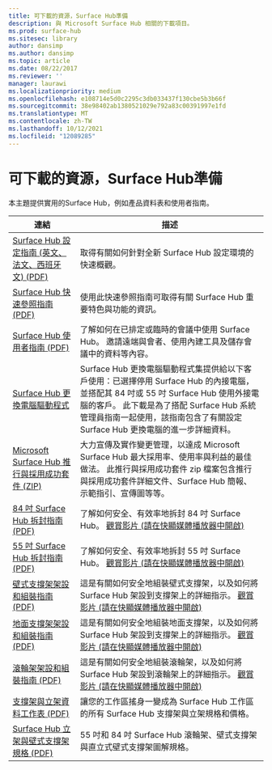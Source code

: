 ```yaml
---
title: 可下載的資源，Surface Hub準備
description: 與 Microsoft Surface Hub 相關的下載項目。
ms.prod: surface-hub
ms.sitesec: library
author: dansimp
ms.author: dansimp
ms.topic: article
ms.date: 08/22/2017
ms.reviewer: ''
manager: laurawi
ms.localizationpriority: medium
ms.openlocfilehash: e108714e5d0c2295c3db033437f130cbe5b3b66f
ms.sourcegitcommit: 38e98402ab1380521029e792a83c00391997e1fd
ms.translationtype: MT
ms.contentlocale: zh-TW
ms.lasthandoff: 10/12/2021
ms.locfileid: "12089285"
---
```

# <a name="downloadable-resources-for-surface-hub-readiness"></a>可下載的資源，Surface Hub準備

本主題提供實用的Surface Hub，例如產品資料表和使用者指南。

| 連結 | 描述 |
| --- | --- |
| [Surface Hub 設定指南 (英文、法文、西班牙文) (PDF)](https://download.microsoft.com/download/0/1/6/016363A4-8602-4F01-8281-9BE5C814DC78/Setup-Guide_EN-FR-SP.pdf) | 取得有關如何針對全新 Surface Hub 設定環境的快速概觀。 |
| [Surface Hub 快速參照指南 (PDF)](https://download.microsoft.com/download/9/E/E/9EE660F8-3FC6-4909-969E-89EA648F06DB/Surface%20Hub%20Quick%20Reference%20Guide_en-us.pdf)  | 使用此快速參照指南可取得有關 Surface Hub 重要特色與功能的資訊。 |
| [Surface Hub 使用者指南 (PDF)](https://download.microsoft.com/download/3/6/B/36B6331E-0C63-4E71-A05D-EE88D05081F8/surface-hub-user-guide-en-us.pdf) | 了解如何在已排定或臨時的會議中使用 Surface Hub。 邀請遠端與會者、使用內建工具及儲存會議中的資料等內容。 |
| [Surface Hub 更換電腦驅動程式](https://www.microsoft.com/download/details.aspx?id=52210) | Surface Hub 更換電腦驅動程式集提供給以下客戶使用：已選擇停用 Surface Hub 的內接電腦，並搭配其 84 吋或 55 吋 Surface Hub 使用外接電腦的客戶。 此下載是為了搭配 Surface Hub 系統管理員指南一起使用，該指南包含了有關設定 Surface Hub 更換電腦的進一步詳細資料。  |
| [Microsoft Surface Hub 推行與採用成功套件 (ZIP)](https://download.microsoft.com/download/F/A/3/FA3ADEA4-4966-456B-8BDE-0A594FD52C6C/Surface_Hub_Adoption_Kit_Final_0519.pdf) | 大力宣傳及實作變更管理，以達成 Microsoft Surface Hub 最大採用率、使用率與利益的最佳做法。 此推行與採用成功套件 zip 檔案包含推行與採用成功套件詳細文件、Surface Hub 簡報、示範指引、宣傳圖等等。 |
| [84 吋 Surface Hub 拆封指南 (PDF)](https://download.microsoft.com/download/5/2/B/52B4007E-D8C8-4EED-ACA9-FEEF93F6055C/84_Unpacking_Guide_English_French-Spanish.pdf) | 了解如何安全、有效率地拆封 84 吋 Surface Hub。 [觀賞影片 (請在快顯媒體播放器中開啟)](http://compass.xbox.com/assets/75/2b/752b73dc-6e9d-4692-8ba1-0f9fc03bff6b.mov?n=04.07.16_installation_video_03_unpacking_84.mov) |
| [55 吋 Surface Hub 拆封指南 (PDF)](https://download.microsoft.com/download/2/E/7/2E7616A2-F936-4512-8052-1E2D92DFD070/55_Unpacking_Guide_English-French-Spanish.PDF) | 了解如何安全、有效率地拆封 55 吋 Surface Hub。 [觀賞影片 (請在快顯媒體播放器中開啟)](http://compass.xbox.com/assets/a9/d6/a9d6b4d7-d33f-4e8b-be92-28f7fc2c06d7.mov?n=04.07.16_installation_video_02_unpacking_55.mov) |
| [壁式支撐架架設和組裝指南 (PDF)](https://download.microsoft.com/download/7/0/2/702485E3-B55E-4DE8-B5DD-3B56F90DCF5D/SH-Guide_WACG_Wall_Mounts_EN-FR-ES-NL-DE-IT-PT-AR-DA-FI-NO-SV.pdf) | 這是有關如何安全地組裝壁式支撐架，以及如何將 Surface Hub 架設到支撐架上的詳細指示。 [觀賞影片 (請在快顯媒體播放器中開啟)](http://compass.xbox.com/assets/bf/4d/bf4d6f06-370c-45ee-88e6-c409873914e8.mov?n=04.07.16_installation_video_05_wall_mount.mov) |
| [地面支撐架架設和組裝指南 (PDF)](https://download.microsoft.com/download/7/0/2/702485E3-B55E-4DE8-B5DD-3B56F90DCF5D/SH-Guide_WACG_Floor_Support_Mount_EN-FR-ES-NL-DE-IT-AR-DA-FI-NO-SV.pdf) | 這是有關如何安全地組裝地面支撐架，以及如何將 Surface Hub 架設到支撐架上的詳細指示。 [觀賞影片 (請在快顯媒體播放器中開啟)](http://compass.xbox.com/assets/ed/de/edde468a-e1d4-4ce8-8b61-c4527dd25c81.mov?n=04.07.16_installation_video_06_floor_support_mount.mov) |
| [滾輪架架設和組裝指南 (PDF)](https://download.microsoft.com/download/7/0/2/702485E3-B55E-4DE8-B5DD-3B56F90DCF5D/SH-Guide_WACG_Rolling_Stands_EN-FR-ES-NL-DE-IT-AR-DA-FI-NO-SV.pdf) | 這是有關如何安全地組裝滾輪架，以及如何將 Surface Hub 架設到滾輪架上的詳細指示。 [觀賞影片 (請在快顯媒體播放器中開啟)](http://compass.xbox.com/assets/1f/94/1f949613-3e4a-41e3-ad60-fe8aa7134115.mov?n=04.07.16_installation_video_04_rolling_stand_mount.mov) |
| [支撐架與立架資料工作表 (PDF)](https://download.microsoft.com/download/5/0/1/501F98D9-1BCC-4448-A1DB-47056CEE33B6/20160711_Surface_Hub_Mounts_and_Stands_Datasheet.pdf) | 讓您的工作區搖身一變成為 Surface Hub 工作區的所有 Surface Hub 支撐架與立架規格和價格。 |
| [Surface Hub 立架與壁式支撐架規格 (PDF)](https://download.microsoft.com/download/7/A/7/7A75BD0F-5A46-4BCE-B313-A80E47AEB581/20160720_Combined_Stand_Wall_Mount_Drawings.pdf) | 55 吋和 84 吋 Surface Hub 滾輪架、壁式支撐架與直立式壁式支撐架圖解規格。 |




